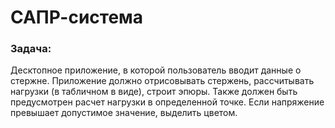 # САПР-система

### Задача:

Десктопное приложение, в которой пользователь вводит данные о стержне. Приложение должно отрисовывать стержень, рассчитывать нагрузки (в табличном в виде), строит эпюры. Также должен быть предусмотрен расчет нагрузки в определенной точке. Если напряжение превышает допустимое значение, выделить цветом.

